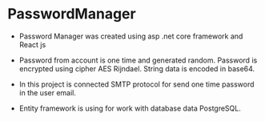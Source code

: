 # PasswordManager

- Password Manager was created using asp .net core framework and React js

- Password from account is one time and generated random. 
Password is encrypted using cipher AES Rijndael. 
String data is encoded in base64.

- In this project is connected SMTP protocol for send one time password in the user email.

- Entity framework is using for work with database data PostgreSQL.
